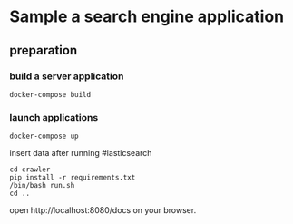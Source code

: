 # Sample a search engine application

## preparation

### build a server application

```shell script
docker-compose build
```

### launch applications

```shell script
docker-compose up
```

insert data after running #lasticsearch

```shell script
cd crawler
pip install -r requirements.txt
/bin/bash run.sh
cd ..
```

open http://localhost:8080/docs on your browser.
